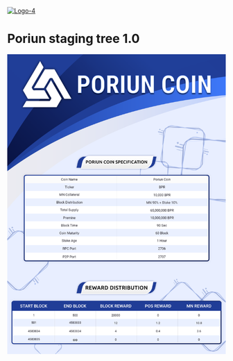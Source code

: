 <a href="https://imgbb.com/"><img src="https://i.ibb.co/54TK9sB/Logo-4.png" alt="Logo-4" border="0"></a>

Poriun staging tree 1.0
=======================

<a href='https://github.com/poriun/PoriunCoin/releases' target='_blank'>
<img src='https://raw.githubusercontent.com/poriun/PoriunCoin/master/src/qt/res/icons/bpr.png'></img>
</a>
